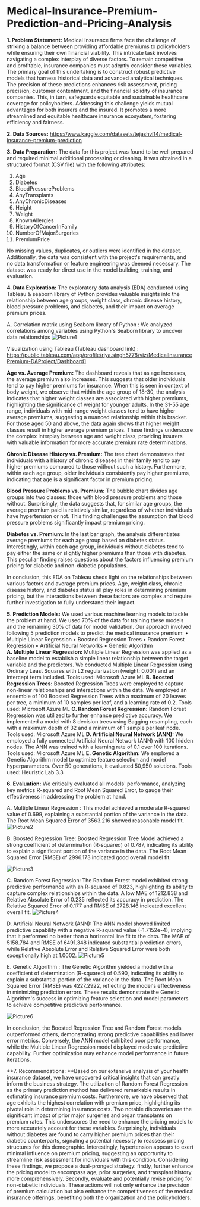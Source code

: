 # Medical-Insurance-Premium-Prediction-and-Pricing-Analysis

**1.	Problem Statement:** Medical Insurance firms face the challenge of striking a balance between providing affordable premiums to policyholders while ensuring their own financial viability. This intricate task involves navigating a complex interplay of diverse factors. To remain competitive and profitable, insurance companies must adeptly consider these variables.
The primary goal of this undertaking is to construct robust predictive models that harness historical data and advanced analytical techniques. The precision of these predictions enhances risk assessment, pricing precision, customer contentment, and the financial solidity of insurance companies. This, in turn, safeguards equitable and sustainable healthcare coverage for policyholders.
Addressing this challenge yields mutual advantages for both insurers and the insured. It promotes a more streamlined and equitable healthcare insurance ecosystem, fostering efficiency and fairness.

**2.	Data Sources:** https://www.kaggle.com/datasets/tejashvi14/medical-insurance-premium-prediction


**3.	Data Preparation:** The data for this project was found to be well prepared and required minimal additional processing or cleaning. It was obtained in a structured format (CSV file) with the following attributes:
1. Age	
2. Diabetes	
3. BloodPressureProblems	
4. AnyTransplants	
5. AnyChronicDiseases	
6. Height	
7. Weight	
8. KnownAllergies	
9. HistoryOfCancerInFamily	
10. NumberOfMajorSurgeries	
11. PremiumPrice 

No missing values, duplicates, or outliers were identified in the dataset. Additionally, the data was consistent with the project's requirements, and no data transformation or feature engineering was deemed necessary.
The dataset was ready for direct use in the model building, training, and evaluation.

**4.	Data Exploration:** The exploratory data analysis (EDA) conducted using Tableau & seaborn library of Python provides valuable insights into the relationship between age groups, weight class, chronic disease history, blood pressure problems, and diabetes, and their impact on average premium prices.

A.	Correlation matrix using Seaborn library of Python :
We analyzed correlations among variables using Python's Seaborn library to uncover data relationships
![Picture1](https://github.com/Riya4983/Medical-Insurance-Premium-Prediction-and-Pricing-Analysis/assets/129305827/d52cfc6e-2ee8-4b0a-aa17-958b5c345963)
 

Visualization using Tableau (Tableau dashboard link) : https://public.tableau.com/app/profile/riya.singh5778/viz/MedicalInsurancePremium-DAProject/Dashboard1

**Age vs. Average Premium:** The dashboard reveals that as age increases, the average premium also increases. This suggests that older individuals tend to pay higher premiums for insurance. When this is seen in context of body weight, we observe that within the age group of 18-30, the analysis indicates that higher weight classes are associated with higher premiums, highlighting the significance of weight for younger adults. In the 31-55 age range, individuals with mid-range weight classes tend to have higher average premiums, suggesting a nuanced relationship within this bracket. For those aged 50 and above, the data again shows that higher weight classes result in higher average premium prices. These findings underscore the complex interplay between age and weight class, providing insurers with valuable information for more accurate premium rate determinations.

**Chronic Disease History vs. Premium:** The tree chart demonstrates that individuals with a history of chronic diseases in their family tend to pay higher premiums compared to those without such a history. Furthermore, within each age group, older individuals consistently pay higher premiums, indicating that age is a significant factor in premium pricing.

**Blood Pressure Problems vs. Premium:** The bubble chart divides age groups into two classes: those with blood pressure problems and those without. Surprisingly, the data suggests that, for similar age groups, the average premium paid is relatively similar, regardless of whether individuals have hypertension or not. This finding challenges the assumption that blood pressure problems significantly impact premium pricing.

**Diabetes vs. Premium:** In the last bar graph, the analysis differentiates average premiums for each age group based on diabetes status. Interestingly, within each age group, individuals without diabetes tend to pay either the same or slightly higher premiums than those with diabetes. This peculiar finding raises questions about the factors influencing premium pricing for diabetic and non-diabetic populations.

In conclusion, this EDA on Tableau sheds light on the relationships between various factors and average premium prices. Age, weight class, chronic disease history, and diabetes status all play roles in determining premium pricing, but the interactions between these factors are complex and require further investigation to fully understand their impact.

**5.	Prediction Models:** We used various machine learning models to tackle the problem at hand. We used 70% of the data for training these models and the remaining 30% of data for model validation. Our approach involved following 5 prediction models to predict the medical insurance premium:
•	 Multiple Linear Regression
•	 Boosted Regression Trees
•	 Random Forest Regression
•	 Artificial Neural Networks
•	 Genetic Algorithm										
**A. Multiple Linear Regression:** Multiple Linear Regression was applied as a baseline model to establish a simple linear relationship between the target variable and the predictors. We conducted Multiple Linear Regression using Ordinary Least Squares with L2 regularization (weight: 0.001) and an intercept term included. 
Tools used: Microsoft Azure ML
**B. Boosted Regression Trees:** Boosted Regression Trees were employed to capture non-linear relationships and interactions within the data. We employed an ensemble of 100 Boosted Regression Trees with a maximum of 20 leaves per tree, a minimum of 10 samples per leaf, and a learning rate of 0.2. 
Tools used: Microsoft Azure ML
**C. Random Forest Regression:** Random Forest Regression was utilized to further enhance predictive accuracy. We implemented a model with 8 decision trees using Bagging resampling, each with a maximum depth of 32 and a minimum of 1 sample per leaf node. 
Tools used: Microsoft Azure ML
**D. Artificial Neural Network (ANN):** We employed a fully connected Artificial Neural Network (ANN) with 100 hidden nodes. The ANN was trained with a learning rate of 0.1 over 100 iterations. 
Tools used: Microsoft Azure ML
**E. Genetic Algorithm:** We employed a Genetic Algorithm model to optimize feature selection and model hyperparameters. Over 50 generations, it evaluated 50,950 solutions. 
Tools used: Heuristic Lab 3.3

**6.	Evaluation:** We critically evaluated all models' performance, analyzing key metrics R-squared and Root Mean Squared Error, to gauge their effectiveness in addressing the problem at hand. 

A.	Multiple Linear Regression : This model achieved a moderate R-squared value of 0.699, explaining a substantial portion of the variance in the data. The Root Mean Squared Error of 3563.216 showed reasonable model fit.
![Picture2](https://github.com/Riya4983/Medical-Insurance-Premium-Prediction-and-Pricing-Analysis/assets/129305827/0820059a-3688-4a13-a00b-a01ce406160e)
 
B.	Boosted Regression Tree: Boosted Regression Tree Model achieved a strong coefficient of determination (R-squared) of 0.787, indicating its ability to explain a significant portion of the variance in the data. The Root Mean Squared Error (RMSE) of 2996.173 indicated good overall model fit. 

![Picture3](https://github.com/Riya4983/Medical-Insurance-Premium-Prediction-and-Pricing-Analysis/assets/129305827/9f84eab4-fcea-4565-9ab4-02745f77553d)
 
C.	Random Forest Regression: The Random Forest model exhibited strong predictive performance with an R-squared of 0.823, highlighting its ability to capture complex relationships within the data. A low MAE of 1212.838 and Relative Absolute Error of 0.235 reflected its accuracy in prediction. The Relative Squared Error of 0.177 and RMSE of 2728.146 indicated excellent overall fit.
![Picture4](https://github.com/Riya4983/Medical-Insurance-Premium-Prediction-and-Pricing-Analysis/assets/129305827/89918a6f-b6d6-4fad-95bf-4758d526e246)
 
D.	Artificial Neural Network (ANN): The ANN model showed limited predictive capability with a negative R-squared value (-1.7152e-4), implying that it performed no better than a horizontal line fit to the data. The MAE of 5158.784 and RMSE of 6491.348 indicated substantial prediction errors, while Relative Absolute Error and Relative Squared Error were both exceptionally high at 1.0002. 
![Picture5](https://github.com/Riya4983/Medical-Insurance-Premium-Prediction-and-Pricing-Analysis/assets/129305827/1e0579cb-743d-4bc2-a037-8ae2e1b6d26a)
 
E.	Genetic Algorithm : The Genetic Algorithm yielded a model with a coefficient of determination (R-squared) of 0.590, indicating its ability to explain a substantial portion of the variance in the data. The Root Mean Squared Error (RMSE) was 4227.2922, reflecting the model's effectiveness in minimizing prediction errors. These results demonstrate the Genetic Algorithm's success in optimizing feature selection and model parameters to achieve competitive predictive performance.

![Picture6](https://github.com/Riya4983/Medical-Insurance-Premium-Prediction-and-Pricing-Analysis/assets/129305827/f61fce5c-3895-4661-b6f4-dc9a2a0ecb8c)

 
 

In conclusion, the Boosted Regression Tree and Random Forest models outperformed others, demonstrating strong predictive capabilities and lower error metrics. Conversely, the ANN model exhibited poor performance, while the Multiple Linear Regression model displayed moderate predictive capability. Further optimization may enhance model performance in future iterations.

**7.	Recommendations: **Based on our extensive analysis of your health insurance dataset, we have uncovered critical insights that can greatly inform the business strategy. The utilization of Random Forest Regression as the primary prediction method has delivered remarkable results in estimating insurance premium costs. Furthermore, we have observed that age exhibits the highest correlation with premium price, highlighting its pivotal role in determining insurance costs. 
Two notable discoveries are the significant impact of prior major surgeries and organ transplants on premium rates. This underscores the need to enhance the pricing models to more accurately account for these variables. Surprisingly, individuals without diabetes are found to carry higher premium prices than their diabetic counterparts, signaling a potential necessity to reassess pricing structures for this demographic. Interestingly, hypertension appears to exert minimal influence on premium pricing, suggesting an opportunity to streamline risk assessment for individuals with this condition. 
Considering these findings, we propose a dual-pronged strategy: firstly, further enhance the pricing model to encompass age, prior surgeries, and transplant history more comprehensively. Secondly, evaluate and potentially revise pricing for non-diabetic individuals. These actions will not only enhance the precision of premium calculation but also enhance the competitiveness of the medical insurance offerings, benefiting both the organization and the policyholders.

